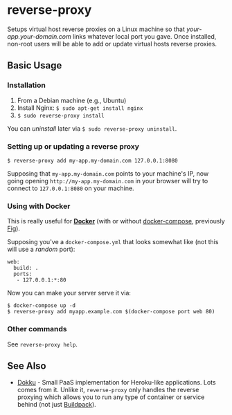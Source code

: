 # reverse-proxy
Setups virtual host reverse proxies on a Linux machine so that *your-app.your-domain.com* links whatever local port you gave. Once installed, non-root users will be able to add or update virtual hosts reverse proxies.

## Basic Usage

### Installation

 1. From a Debian machine (e.g., Ubuntu)
 2. Install Nginx: `$ sudo apt-get install nginx`
 3. `$ sudo reverse-proxy install`

You can *uninstall* later via `$ sudo reverse-proxy uninstall`.

### Setting up or updating a reverse proxy

    $ reverse-proxy add my-app.my-domain.com 127.0.0.1:8080
    
Supposing that `my-app.my-domain.com` points to your machine's IP, now going opening `http://my-app.my-domain.com` in your browser will try to connect to `127.0.0.1:8080` on your machine.

### Using with Docker

This is really useful for **[Docker](http://www.docker.com/)** (with or without [docker-compose](http://blog.docker.com/tag/docker-compose/), previously [Fig](http://fig.sh)).

Supposing you've a `docker-compose.yml` that looks somewhat like (not this will use a *random* port):

    web:
      build: .
      ports:
       - 127.0.0.1:*:80

Now you can make your server serve it via:

    $ docker-compose up -d
    $ reverse-proxy add myapp.example.com $(docker-compose port web 80)

### Other commands

See `reverse-proxy help`.

## See Also

 * [Dokku](https://github.com/progrium/dokku) - Small PaaS implementation for Heroku-like applications. Lots comes from it. Unlike it, `reverse-proxy` only handles the reverse proxying which allows you to run any type of container or service behind (not just [Buildpack](https://devcenter.heroku.com/articles/buildpacks)).
